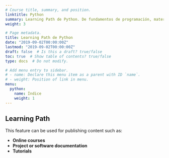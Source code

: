 ```yaml
---
# Course title, summary, and position.
linktitle: Python
summary: Learning Path de Python. De fundamentos de programación, material de Python básico hasta avaznado, web app en Flask y Django.
weight: 3

# Page metadata.
title: Learning Path de Python
date: "2019-09-02T00:00:00Z"
lastmod: "2019-09-02T00:00:00Z"
draft: false  # Is this a draft? true/false
toc: true  # Show table of contents? true/false
type: docs  # Do not modify.

# Add menu entry to sidebar.
# - name: Declare this menu item as a parent with ID `name`.
# - weight: Position of link in menu.
menu:
  python:
    name: Índice
    weight: 1
---
```


## Learning Path

This feature can be used for publishing content such as:

* **Online courses**
* **Project or software documentation**
* **Tutorials**
